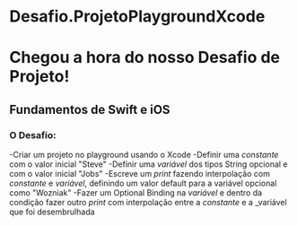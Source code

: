 # Desafio.ProjetoPlaygroundXcode
# Chegou a hora do nosso Desafio de Projeto!
## Fundamentos de Swift e iOS
### O Desafio:

-Criar um projeto no playground usando o Xcode
-Definir uma _constante_ com o valor inicial "Steve"
-Definir uma _variável_ dos tipos String opcional e com o valor inicial "Jobs"
-Escreve um _print_ fazendo interpolação com _constante_ e _variável_, definindo um valor default para a variável opcional como "Wozniak"
-Fazer um Optional Binding na _variável_ e dentro da condição fazer outro _print_ com interpolação entre a _constante_ e a _variável que foi desembrulhada

